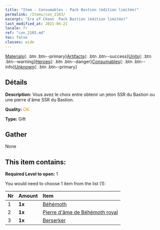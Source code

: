 ```yaml
---
title: "Item - Consumables - Pack Bastion (édition limitée)"
permalink: /Items/con_2103/
excerpt: "Era of Chaos  Pack Bastion (édition limitée)"
last_modified_at: 2021-04-21
locale: fr
ref: "con_2103.md"
toc: false
classes: wide
---
```

 [Materials](/fr/Items/){: .btn .btn--primary}[Artifacts](/fr/Items/Artifacts/){: .btn .btn--success}[Units](/fr/Items/Units/){: .btn .btn--warning}[Heroes](/fr/Items/Heroes/){: .btn .btn--danger}[Consumables](/fr/Items/Consumables/){: .btn .btn--info}[Unknown](/fr/Items/Unknown/){: .btn .btn--primary}

## Détails
 **Description:** Vous avez le choix entre obtenir un jeton SSR du Bastion ou une pierre d'âme SSR du Bastion.

 **Quality:** <span style="color: #FF8C00">OK</span>

 **Type:** Gift

## Gather

  None

## This item contains:

 **Required Level to open:** 1

 You would need to choose 1 item from the list (1):

  | Nr | Amount |     Item    |
  |:---|:-------|:------------|
  | 1 |  **1x** | [Béhémoth](/fr/Items/unt_223/) |  | 
  | 2 |  **1x** | [Pierre d'âme de Béhémoth royal](/fr/Items/unt_311/) |  | 
  | 3 |  **1x** | [Berserker](/fr/Items/unt_224/) |  | 
